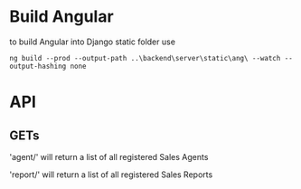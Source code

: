 # Build Angular
to build Angular into Django static folder use 

```
ng build --prod --output-path ..\backend\server\static\ang\ --watch --output-hashing none
```

# API

## GETs

'agent/' will return a list of all registered Sales Agents

'report/' will return a list of all registered Sales Reports